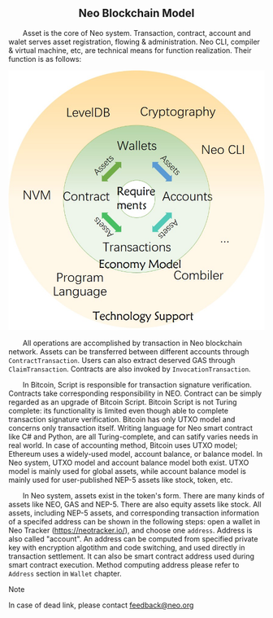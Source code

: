 ﻿<center><h2>Neo Blockchain Model</h2></center>

&emsp;&emsp;Asset is the core of Neo system. Transaction, contract, account and walet serves asset registration, flowing & administration. Neo CLI, compiler & virtual machine, etc, are technical means for function realization. Their function is as follows:

[![neo system](../../images/blockchain/system1_em.jpg)](../../images/blockchain/system1_em.jpg)

&emsp;&emsp;All operations are accomplished by transaction in Neo blockchain network. Assets can be transferred between different accounts through `ContractTransaction`. Users can also extract deserved GAS through `ClaimTransaction`. Contracts are also invoked by `InvocationTransaction`.

&emsp;&emsp;In Bitcoin, Script is responsible for transaction signature verification. Contracts take corresponding responsibility in NEO. Contract can be simply regarded as an upgrade of Bitcoin Script. Bitcoin Script is not Turing complete: its functionality is limited even though able to complete transaction signature verification. Bitcoin has only UTXO model and concerns only transaction itself. Writing language for Neo smart contract like C# and Python, are all Turing-complete, and can satify varies needs in real world. In case of accounting method, Bitcoin uses UTXO model; Ethereum uses a widely-used model, account balance, or balance model. In Neo system, UTXO model and account balance model both exist. UTXO model is mainly used for global assets, while account balance model is mainly used for user-published NEP-5 assets like stock, token, etc.

&emsp;&emsp;In Neo system, assets exist in the token's form. There are many kinds of assets like NEO, GAS and NEP-5. There are also equity assets like stock. All assets, including NEP-5 assets, and corresponding transaction information of a specifed address can be shown in the following steps: open a wallet in Neo Tracker (https://neotracker.io/), and choose one `address`. Address is also called "account". An address can be computed from specified private key with encryption algotithm and code switching, and used directly in transaction settlement. It can also be smart contract address used during smart contract execution. Method computing address please refer to `Address` section in `Wallet` chapter.

> [!NOTE]
> In case of dead link, please contact <feedback@neo.org>

